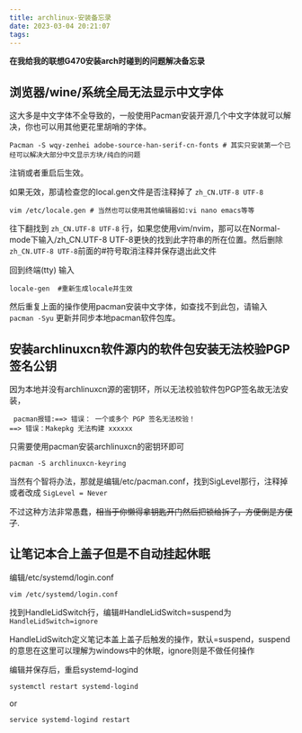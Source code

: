 ```yaml
---
title: archlinux-安装备忘录
date: 2023-03-04 20:21:07
tags:
---
```

**在我给我的联想G470安装arch时碰到的问题解决备忘录**
## 浏览器/wine/系统全局无法显示中文字体
这大多是中文字体不全导致的，一般使用Pacman安装开源几个中文字体就可以解决，你也可以用其他更花里胡哨的字体。
```
Pacman -S wqy-zenhei adobe-source-han-serif-cn-fonts # 其实只安装第一个已经可以解决大部分中文显示方块/纯白的问题
```
注销或者重启后生效。

如果无效，那请检查您的local.gen文件是否注释掉了 `zh_CN.UTF-8 UTF-8`
```
vim /etc/locale.gen # 当然也可以使用其他编辑器如:vi nano emacs等等
```
往下翻找到 `zh_CN.UTF-8 UTF-8` 行，如果您使用vim/nvim，那可以在Normal-mode下输入/zh_CN.UTF-8 UTF-8更快的找到此字符串的所在位置。然后删除`zh_CN.UTF-8 UTF-8`前面的#符号取消注释并保存退出此文件

回到终端(tty)
输入
```
locale-gen  #重新生成locale并生效
```
然后重复上面的操作使用pacman安装中文字体，如查找不到此包，请输入 `pacman -Syu` 更新并同步本地pacman软件包库。

## 安装archlinuxcn软件源内的软件包安装无法校验PGP签名公钥
因为本地并没有archlinuxcn源的密钥环，所以无法校验软件包PGP签名故无法安装，
```
 pacman报错:==> 错误： 一个或多个 PGP 签名无法校验！
==> 错误：Makepkg 无法构建 xxxxxx 
```

只需要使用pacman安装archlinuxcn的密钥环即可
```
pacman -S archlinuxcn-keyring
```
当然有个智将办法，那就是编辑/etc/pacman.conf，找到SigLevel那行，注释掉或者改成
`SigLevel = Never` 

不过这种方法非常愚蠢，~~相当于你懒得拿钥匙开门然后把锁给拆了，方便倒是方便了~~.
## 让笔记本合上盖子但是不自动挂起休眠
编辑/etc/systemd/login.conf
```
vim /etc/systemd/login.conf
```
找到HandleLidSwitch行，编辑#HandleLidSwitch=suspend为` HandleLidSwitch=ignore `

HandleLidSwitch定义笔记本盖上盖子后触发的操作，默认=suspend，suspend的意思在这里可以理解为windows中的休眠，ignore则是不做任何操作

编辑并保存后，重启systemd-logind
```
systemctl restart systemd-logind
```
or

```
service systemd-logind restart
```



